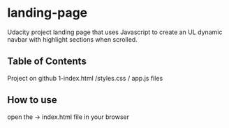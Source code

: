 # landing-page
Udacity project landing page that uses Javascript to create an UL dynamic navbar with highlight sections when scrolled.

## Table of Contents

Project on github 
 1-index.html /styles.css / app.js files 

## How to use 

open the -> index.html file in your browser 
